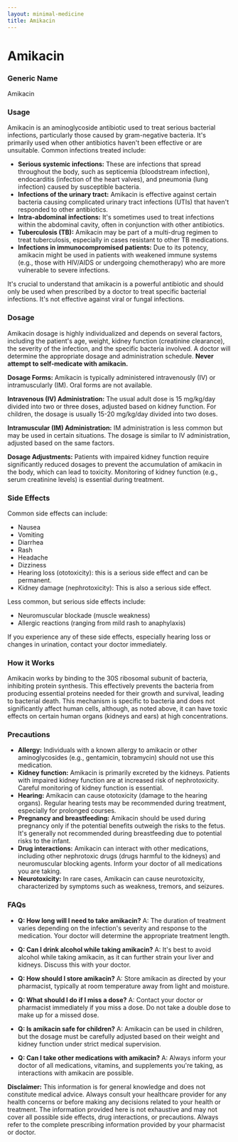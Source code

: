 ```yaml
---
layout: minimal-medicine
title: Amikacin
---
```


# Amikacin
### Generic Name
Amikacin

### Usage
Amikacin is an aminoglycoside antibiotic used to treat serious bacterial infections, particularly those caused by gram-negative bacteria.  It's primarily used when other antibiotics haven't been effective or are unsuitable.  Common infections treated include:

* **Serious systemic infections:**  These are infections that spread throughout the body, such as septicemia (bloodstream infection), endocarditis (infection of the heart valves), and pneumonia (lung infection) caused by susceptible bacteria.
* **Infections of the urinary tract:** Amikacin is effective against certain bacteria causing complicated urinary tract infections (UTIs) that haven't responded to other antibiotics.
* **Intra-abdominal infections:**  It's sometimes used to treat infections within the abdominal cavity, often in conjunction with other antibiotics.
* **Tuberculosis (TB):** Amikacin may be part of a multi-drug regimen to treat tuberculosis, especially in cases resistant to other TB medications.
* **Infections in immunocompromised patients:**  Due to its potency, amikacin might be used in patients with weakened immune systems (e.g., those with HIV/AIDS or undergoing chemotherapy) who are more vulnerable to severe infections.


It's crucial to understand that amikacin is a powerful antibiotic and should only be used when prescribed by a doctor to treat specific bacterial infections. It's not effective against viral or fungal infections.


### Dosage

Amikacin dosage is highly individualized and depends on several factors, including the patient's age, weight, kidney function (creatinine clearance), the severity of the infection, and the specific bacteria involved.  A doctor will determine the appropriate dosage and administration schedule.  **Never attempt to self-medicate with amikacin.**

**Dosage Forms:** Amikacin is typically administered intravenously (IV) or intramuscularly (IM).  Oral forms are not available.

**Intravenous (IV) Administration:**  The usual adult dose is 15 mg/kg/day divided into two or three doses, adjusted based on kidney function.  For children, the dosage is usually 15-20 mg/kg/day divided into two doses.

**Intramuscular (IM) Administration:** IM administration is less common but may be used in certain situations.  The dosage is similar to IV administration, adjusted based on the same factors.

**Dosage Adjustments:**  Patients with impaired kidney function require significantly reduced dosages to prevent the accumulation of amikacin in the body, which can lead to toxicity.  Monitoring of kidney function (e.g., serum creatinine levels) is essential during treatment.


### Side Effects

Common side effects can include:

* Nausea
* Vomiting
* Diarrhea
* Rash
* Headache
* Dizziness
* Hearing loss (ototoxicity): this is a serious side effect and can be permanent.
* Kidney damage (nephrotoxicity): This is also a serious side effect.


Less common, but serious side effects include:

* Neuromuscular blockade (muscle weakness)
* Allergic reactions (ranging from mild rash to anaphylaxis)


If you experience any of these side effects, especially hearing loss or changes in urination, contact your doctor immediately.


### How it Works

Amikacin works by binding to the 30S ribosomal subunit of bacteria, inhibiting protein synthesis.  This effectively prevents the bacteria from producing essential proteins needed for their growth and survival, leading to bacterial death.  This mechanism is specific to bacteria and does not significantly affect human cells, although, as noted above, it can have toxic effects on certain human organs (kidneys and ears) at high concentrations.


### Precautions

* **Allergy:**  Individuals with a known allergy to amikacin or other aminoglycosides (e.g., gentamicin, tobramycin) should not use this medication.
* **Kidney function:**  Amikacin is primarily excreted by the kidneys.  Patients with impaired kidney function are at increased risk of nephrotoxicity.  Careful monitoring of kidney function is essential.
* **Hearing:**  Amikacin can cause ototoxicity (damage to the hearing organs).  Regular hearing tests may be recommended during treatment, especially for prolonged courses.
* **Pregnancy and breastfeeding:**  Amikacin should be used during pregnancy only if the potential benefits outweigh the risks to the fetus. It's generally not recommended during breastfeeding due to potential risks to the infant.
* **Drug interactions:**  Amikacin can interact with other medications, including other nephrotoxic drugs (drugs harmful to the kidneys) and neuromuscular blocking agents.  Inform your doctor of all medications you are taking.
* **Neurotoxicity:** In rare cases, Amikacin can cause neurotoxicity, characterized by symptoms such as weakness, tremors, and seizures.


### FAQs

* **Q: How long will I need to take amikacin?** A: The duration of treatment varies depending on the infection's severity and response to the medication. Your doctor will determine the appropriate treatment length.

* **Q: Can I drink alcohol while taking amikacin?** A:  It's best to avoid alcohol while taking amikacin, as it can further strain your liver and kidneys.  Discuss this with your doctor.

* **Q: How should I store amikacin?** A:  Store amikacin as directed by your pharmacist, typically at room temperature away from light and moisture.

* **Q: What should I do if I miss a dose?** A:  Contact your doctor or pharmacist immediately if you miss a dose. Do not take a double dose to make up for a missed dose.

* **Q: Is amikacin safe for children?** A:  Amikacin can be used in children, but the dosage must be carefully adjusted based on their weight and kidney function under strict medical supervision.

* **Q:  Can I take other medications with amikacin?** A:  Always inform your doctor of all medications, vitamins, and supplements you're taking, as interactions with amikacin are possible.


**Disclaimer:** This information is for general knowledge and does not constitute medical advice.  Always consult your healthcare provider for any health concerns or before making any decisions related to your health or treatment.  The information provided here is not exhaustive and may not cover all possible side effects, drug interactions, or precautions.  Always refer to the complete prescribing information provided by your pharmacist or doctor.
